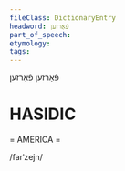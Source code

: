 ```yaml
---
fileClass: DictionaryEntry
headword: פֿאַרזען
part_of_speech: 
etymology: 
tags: 
---
```

פֿאַרזען
פֿאַרזען

HASIDIC
=======
= AMERICA = 

/farˈzejn/